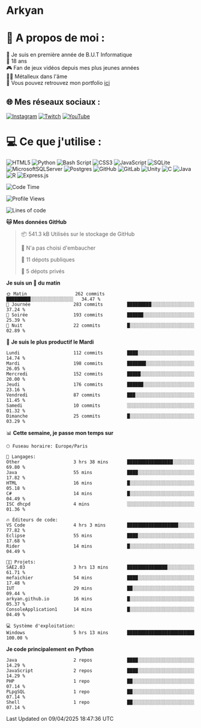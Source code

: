 # Arkyan
 # 💫 A propos de moi :
📖 Je suis en première année de B.U.T Informatique  
🎂 18 ans  
🎮 Fan de jeux vidéos depuis mes plus jeunes années  
🤘🏻 Métalleux dans l'âme  
📕 Vous pouvez retrouvez mon portfolio [ici](https://arkyanportfolio.netlify.app/)

## 🌐 Mes réseaux sociaux :
[![Instagram](https://img.shields.io/badge/Instagram-%23E4405F.svg?logo=Instagram&logoColor=white)](https://instagram.com/arkyan25) [![Twitch](https://img.shields.io/badge/Twitch-%239146FF.svg?logo=Twitch&logoColor=white)](https://twitch.tv/arkyan_) [![YouTube](https://img.shields.io/badge/YouTube-%23FF0000.svg?logo=YouTube&logoColor=white)](https://youtube.com/@arkyan_) 

# 💻 Ce que j'utilise :
![HTML5](https://img.shields.io/badge/html5-%23E34F26.svg?style=for-the-badge&logo=html5&logoColor=white) ![Python](https://img.shields.io/badge/python-3670A0?style=for-the-badge&logo=python&logoColor=ffdd54) ![Bash Script](https://img.shields.io/badge/bash_script-%23121011.svg?style=for-the-badge&logo=gnu-bash&logoColor=white) ![CSS3](https://img.shields.io/badge/css3-%231572B6.svg?style=for-the-badge&logo=css3&logoColor=white) ![JavaScript](https://img.shields.io/badge/javascript-%23323330.svg?style=for-the-badge&logo=javascript&logoColor=%23F7DF1E) ![SQLite](https://img.shields.io/badge/sqlite-%2307405e.svg?style=for-the-badge&logo=sqlite&logoColor=white) ![MicrosoftSQLServer](https://img.shields.io/badge/Microsoft%20SQL%20Server-CC2927?style=for-the-badge&logo=microsoft%20sql%20server&logoColor=white) ![Postgres](https://img.shields.io/badge/postgres-%23316192.svg?style=for-the-badge&logo=postgresql&logoColor=white) ![GitHub](https://img.shields.io/badge/github-%23121011.svg?style=for-the-badge&logo=github&logoColor=white) ![GitLab](https://img.shields.io/badge/gitlab-%23181717.svg?style=for-the-badge&logo=gitlab&logoColor=white) ![Unity](https://img.shields.io/badge/unity-%23000000.svg?style=for-the-badge&logo=unity&logoColor=white)  ![C](https://img.shields.io/badge/c-%2300599C.svg?style=for-the-badge&logo=c&logoColor=white) ![Java](https://img.shields.io/badge/java-%23ED8B00.svg?style=for-the-badge&logo=openjdk&logoColor=white) ![R](https://img.shields.io/badge/r-%23276DC3.svg?style=for-the-badge&logo=r&logoColor=white) ![Express.js](https://img.shields.io/badge/express.js-%23404d59.svg?style=for-the-badge&logo=express&logoColor=%2361DAFB)

<!--START_SECTION:waka-->
![Code Time](http://img.shields.io/badge/Code%20Time-297%20hrs%2050%20mins-blue)

![Profile Views](http://img.shields.io/badge/Vues%20du%20profil-0-blue)

![Lines of code](https://img.shields.io/badge/Depuis%20Hello%20World%2C%20j%27ai%20%C3%A9crit-3.8%20million%20Lignes%20de%20code-blue)

**🐱 Mes données GitHub** 

> 📦 541.3 kB Utilisés sur le stockage de GitHub 
 > 
> 🚫 N'a pas choisi d'embaucher
 > 
> 📜 11 dépots publiques 
 > 
> 🔑 5 dépots privés 
 > 
**Je suis un 🐤 du matin** 

```text
🌞 Matin                  262 commits         █████████░░░░░░░░░░░░░░░░   34.47 % 
🌆 Journée                283 commits         █████████░░░░░░░░░░░░░░░░   37.24 % 
🌃 Soirée                 193 commits         ██████░░░░░░░░░░░░░░░░░░░   25.39 % 
🌙 Nuit                   22 commits          █░░░░░░░░░░░░░░░░░░░░░░░░   02.89 % 
```
📅 **Je suis le plus productif le Mardi** 

```text
Lundi                    112 commits         ████░░░░░░░░░░░░░░░░░░░░░   14.74 % 
Mardi                    198 commits         ███████░░░░░░░░░░░░░░░░░░   26.05 % 
Mercredi                 152 commits         █████░░░░░░░░░░░░░░░░░░░░   20.00 % 
Jeudi                    176 commits         ██████░░░░░░░░░░░░░░░░░░░   23.16 % 
Vendredi                 87 commits          ███░░░░░░░░░░░░░░░░░░░░░░   11.45 % 
Samedi                   10 commits          ░░░░░░░░░░░░░░░░░░░░░░░░░   01.32 % 
Dimanche                 25 commits          █░░░░░░░░░░░░░░░░░░░░░░░░   03.29 % 
```


📊 **Cette semaine, je passe mon temps sur** 

```text
🕑︎ Fuseau horaire: Europe/Paris

💬 Langages: 
Other                    3 hrs 38 mins       █████████████████░░░░░░░░   69.80 % 
Java                     55 mins             ████░░░░░░░░░░░░░░░░░░░░░   17.82 % 
HTML                     16 mins             █░░░░░░░░░░░░░░░░░░░░░░░░   05.18 % 
C#                       14 mins             █░░░░░░░░░░░░░░░░░░░░░░░░   04.49 % 
ISC dhcpd                4 mins              ░░░░░░░░░░░░░░░░░░░░░░░░░   01.36 % 

🔥 Éditeurs de code: 
VS Code                  4 hrs 3 mins        ███████████████████░░░░░░   77.82 % 
Eclipse                  55 mins             ████░░░░░░░░░░░░░░░░░░░░░   17.68 % 
Rider                    14 mins             █░░░░░░░░░░░░░░░░░░░░░░░░   04.49 % 

🐱‍💻 Projets: 
SAE2.03                  3 hrs 13 mins       ███████████████░░░░░░░░░░   61.71 % 
mefaichier               54 mins             ████░░░░░░░░░░░░░░░░░░░░░   17.48 % 
IUT                      29 mins             ██░░░░░░░░░░░░░░░░░░░░░░░   09.44 % 
arkyan.github.io         16 mins             █░░░░░░░░░░░░░░░░░░░░░░░░   05.37 % 
ConsoleApplication1      14 mins             █░░░░░░░░░░░░░░░░░░░░░░░░   04.49 % 

💻 Système d'exploitation: 
Windows                  5 hrs 13 mins       █████████████████████████   100.00 % 
```

**Je code principalement en Python** 

```text
Java                     2 repos             ████░░░░░░░░░░░░░░░░░░░░░   14.29 % 
JavaScript               2 repos             ████░░░░░░░░░░░░░░░░░░░░░   14.29 % 
PHP                      1 repo              ██░░░░░░░░░░░░░░░░░░░░░░░   07.14 % 
PLpgSQL                  1 repo              ██░░░░░░░░░░░░░░░░░░░░░░░   07.14 % 
Shell                    1 repo              ██░░░░░░░░░░░░░░░░░░░░░░░   07.14 % 
```




 Last Updated on 09/04/2025 18:47:36 UTC
<!--END_SECTION:waka-->

<!--START_SECTION:SHOW_PROJECTS-->
<!--END_SECTION:SHOW_PROJECTS-->

<!--START_SECTION:SHOW_LINES_OF_CODE-->
<!--END_SECTION:SHOW_LINES_OF_CODE-->

<!--START_SECTION:SHOW_TOTAL_CODE_TIME-->
<!--END_SECTION:SHOW_TOTAL_CODE_TIME-->

<!--START_SECTION:SHOW_PROFILE_VIEWS-->
<!--END_SECTION:SHOW_PROFILE_VIEWS-->

<!--START_SECTION:SHOW_COMMIT-->
<!--END_SECTION:SHOW_COMMIT-->

<!--START_SECTION:SHOW_DAYS_OF_WEEK-->
<!--END_SECTION:SHOW_DAYS_OF_WEEK-->

<!--START_SECTION:SHOW_LANGUAGE-->
<!--END_SECTION:SHOW_LANGUAGE-->

<!--START_SECTION:SHOW_TIMEZONE-->
<!--END_SECTION:SHOW_TIMEZONE-->

<!--START_SECTION:SHOW_LANGUAGE_PER_REPO-->
<!--END_SECTION:SHOW_LANGUAGE_PER_REPO-->

<!--START_SECTION:SHOW_SHORT_INFO-->
<!--END_SECTION:SHOW_SHORT_INFO-->
